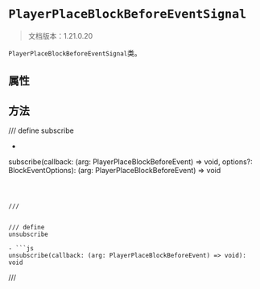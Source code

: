 # `PlayerPlaceBlockBeforeEventSignal`

> 文档版本：1.21.0.20

`PlayerPlaceBlockBeforeEventSignal`类。

## 属性

## 方法

/// define
subscribe

- ```js
subscribe(callback: (arg: PlayerPlaceBlockBeforeEvent) => void, options?: BlockEventOptions): (arg: PlayerPlaceBlockBeforeEvent) => void
```



///


/// define
unsubscribe

- ```js
unsubscribe(callback: (arg: PlayerPlaceBlockBeforeEvent) => void): void
```



///

